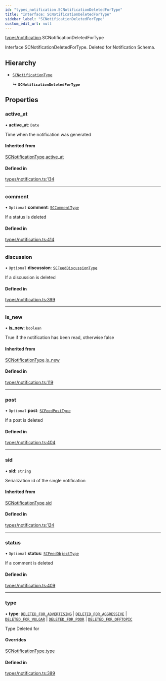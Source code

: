 ```yaml
---
id: "types_notification.SCNotificationDeletedForType"
title: "Interface: SCNotificationDeletedForType"
sidebar_label: "SCNotificationDeletedForType"
custom_edit_url: null
---
```


[types/notification](../modules/types_notification.md).SCNotificationDeletedForType

Interface SCNotificationDeletedForType.
Deleted for Notification Schema.

## Hierarchy

- [`SCNotificationType`](types_notification.SCNotificationType.md)

  ↳ **`SCNotificationDeletedForType`**

## Properties

### active\_at

• **active\_at**: `Date`

Time when the notification was generated

#### Inherited from

[SCNotificationType](types_notification.SCNotificationType.md).[active_at](types_notification.SCNotificationType.md#active_at)

#### Defined in

[types/notification.ts:134](https://github.com/selfcommunity/community-ui/blob/67100aa/packages/sc-core/src/types/notification.ts#L134)

___

### comment

• `Optional` **comment**: [`SCCommentType`](types_comment.SCCommentType.md)

If a status is deleted

#### Defined in

[types/notification.ts:414](https://github.com/selfcommunity/community-ui/blob/67100aa/packages/sc-core/src/types/notification.ts#L414)

___

### discussion

• `Optional` **discussion**: [`SCFeedDiscussionType`](types_feed.SCFeedDiscussionType.md)

If a discussion is deleted

#### Defined in

[types/notification.ts:399](https://github.com/selfcommunity/community-ui/blob/67100aa/packages/sc-core/src/types/notification.ts#L399)

___

### is\_new

• **is\_new**: `boolean`

True if the notification has been read, otherwise false

#### Inherited from

[SCNotificationType](types_notification.SCNotificationType.md).[is_new](types_notification.SCNotificationType.md#is_new)

#### Defined in

[types/notification.ts:119](https://github.com/selfcommunity/community-ui/blob/67100aa/packages/sc-core/src/types/notification.ts#L119)

___

### post

• `Optional` **post**: [`SCFeedPostType`](types_feed.SCFeedPostType.md)

If a post is deleted

#### Defined in

[types/notification.ts:404](https://github.com/selfcommunity/community-ui/blob/67100aa/packages/sc-core/src/types/notification.ts#L404)

___

### sid

• **sid**: `string`

Serialization id of the single notification

#### Inherited from

[SCNotificationType](types_notification.SCNotificationType.md).[sid](types_notification.SCNotificationType.md#sid)

#### Defined in

[types/notification.ts:124](https://github.com/selfcommunity/community-ui/blob/67100aa/packages/sc-core/src/types/notification.ts#L124)

___

### status

• `Optional` **status**: [`SCFeedObjectType`](types_feed.SCFeedObjectType.md)

If a comment is deleted

#### Defined in

[types/notification.ts:409](https://github.com/selfcommunity/community-ui/blob/67100aa/packages/sc-core/src/types/notification.ts#L409)

___

### type

• **type**: [`DELETED_FOR_ADVERTISING`](../enums/types_notification.SCNotificationTypologyType.md#deleted_for_advertising) \| [`DELETED_FOR_AGGRESSIVE`](../enums/types_notification.SCNotificationTypologyType.md#deleted_for_aggressive) \| [`DELETED_FOR_VULGAR`](../enums/types_notification.SCNotificationTypologyType.md#deleted_for_vulgar) \| [`DELETED_FOR_POOR`](../enums/types_notification.SCNotificationTypologyType.md#deleted_for_poor) \| [`DELETED_FOR_OFFTOPIC`](../enums/types_notification.SCNotificationTypologyType.md#deleted_for_offtopic)

Type Deleted for

#### Overrides

[SCNotificationType](types_notification.SCNotificationType.md).[type](types_notification.SCNotificationType.md#type)

#### Defined in

[types/notification.ts:389](https://github.com/selfcommunity/community-ui/blob/67100aa/packages/sc-core/src/types/notification.ts#L389)
